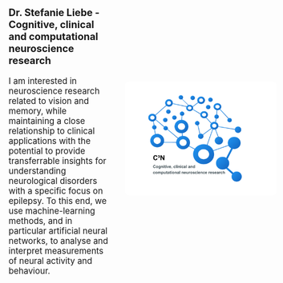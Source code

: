 ---
---
<div style="display: flex; align-items: center; justify-content: space-between; min-height: 100vh; padding: 10px; box-sizing: border-box;">
  <div style="flex: 1; padding-right: 40px;">
    <h3 style="font-size: 1.4em;">Dr. Stefanie Liebe - Cognitive, clinical and computational neuroscience research </h3>
    <p style="font-size: 1.2em;">I am interested in neuroscience research related to vision and memory, while maintaining a close relationship to clinical applications with the potential to provide transferrable insights for understanding neurological disorders with a specific focus on epilepsy. To this end, we use machine-learning methods, and in particular artificial neural networks, to analyse and interpret measurements of neural activity and behaviour.</p>
  </div>
  <div style="flex: 1; display: flex; justify-content: center; padding-left: 40px;">
    <img src="images/logo_text.png" alt="Intro Picture" style="max-width: 150%; height: auto; border-radius: 8px; box-shadow: 0 0px 0px rgba(0,0,0,0.1);">
  </div>
</div>

{% include section.html %}

## Highlights

{% capture text %}

We invite you to explore our research projects, which span a range of topics including neural activity during memory processes, the application of artificial intelligence for clinical diagnostics, and advancements in spatial hearing.
{%
  include button.html
  link="research"
  text="See our projects"
  icon="fa-solid fa-arrow-right"
  flip=true
  style="bare"
%}

{% endcapture %}

{%
  include feature.html
  image="images/photo.jpg"
  link="projects"
  title="Our Research"
  text=text
%}

{% capture text %}

Access a comprehensive list of our scholarly publications that reflect our ongoing contributions to neuroscience.
{%
  include button.html
  link="publications"
  text="Browse our publications"
  icon="fa-solid fa-arrow-right"
  flip=true
  style="bare"
%}

{% endcapture %}

{%
  include feature.html
  image="images/photo.jpg"
  link="publications"
  title="Our Publications"
  flip=true
  style="bare"
  text=text
%}

{% capture text %}

Discover the researchers driving our advancements in cognitive and clinical neuroscience.

{%
  include button.html
  link="team"
  text="Meet our team"
  icon="fa-solid fa-arrow-right"
  flip=true
  style="bare"
%}

{% endcapture %}

{%
  include feature.html
  image="images/photo.jpg"
  link="team"
  title="Our Team"
  text=text
%}


{% include section.html %}
## Funding Agencies

{% include collab_list.html data="funding" component="logos"%}

<div style="display: flex; flex-wrap: wrap; gap: 20px; justify-content: center; padding: 20px;">
  <div style="flex: 1 1 calc(33.333% - 40px); text-align: center; box-sizing: border-box;">
    <a href="https://example.com/logo1" style="display: block; text-decoration: none; color: inherit;">
      <img src="images/ec.jpg" alt="Logo 1" style="width: 100%; max-width: 200px; height: auto; border-radius: 0; box-shadow: 0 4px 8px rgba(0, 0, 0, 0.1);">
      <p style="margin-top: 10px;">Logo 1</p>
    </a>
  </div>
  <div style="flex: 1 1 calc(33.333% - 40px); text-align: center; box-sizing: border-box;">
    <a href="https://example.com/logo2" style="display: block; text-decoration: none; color: inherit;">
      <img src="images/ec.jpg" alt="Logo 2" style="width: 100%; max-width: 200px; height: auto; border-radius: 0; box-shadow: 0 4px 8px rgba(0, 0, 0, 0.1);">
      <p style="margin-top: 10px;">Logo 2</p>
    </a>
  </div>
  <div style="flex: 1 1 calc(33.333% - 40px); text-align: center; box-sizing: border-box;">
    <a href="https://example.com/logo3" style="display: block; text-decoration: none; color: inherit;">
      <img src="images/ec.jpg" alt="Logo 3" style="width: 100%; max-width: 200px; height: auto; border-radius: 0; box-shadow: 0 4px 8px rgba(0, 0, 0, 0.1);">
      <p style="margin-top: 10px;">Logo 3</p>
    </a>
  </div>
  <div style="flex: 1 1 calc(33.333% - 40px); text-align: center; box-sizing: border-box;">
    <a href="https://example.com/logo4" style="display: block; text-decoration: none; color: inherit;">
      <img src="images/ec.jpg" alt="Logo 4" style="width: 100%; max-width: 200px; height: auto; border-radius: 0; box-shadow: 0 4px 8px rgba(0, 0, 0, 0.1);">
      <p style="margin-top: 10px;">Logo 4</p>
    </a>
  </div>
  <div style="flex: 1 1 calc(33.333% - 40px); text-align: center; box-sizing: border-box;">
    <a href="https://example.com/logo5" style="display: block; text-decoration: none; color: inherit;">
      <img src="images/ec.jpg" alt="Logo 5" style="width: 100%; max-width: 200px; height: auto; border-radius: 0; box-shadow: 0 4px 8px rgba(0, 0, 0, 0.1);">
      <p style="margin-top: 10px;">Logo 5</p>
    </a>
  </div>
  <div style="flex: 1 1 calc(33.333% - 40px); text-align: center; box-sizing: border-box;">
    <a href="https://example.com/logo6" style="display: block; text-decoration: none; color: inherit;">
      <img src="images/ec.jpg" alt="Logo 6" style="width: 100%; max-width: 200px; height: auto; border-radius: 0; box-shadow: 0 4px 8px rgba(0, 0, 0, 0.1);">
      <p style="margin-top: 10px;">Logo 6</p>
    </a>
  </div>
</div>



